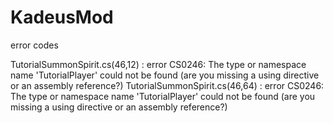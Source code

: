 # KadeusMod
error codes

TutorialSummonSpirit.cs(46,12) : error CS0246: The type or namespace name 'TutorialPlayer' could not be found (are you missing a using directive or an assembly reference?)
TutorialSummonSpirit.cs(46,64) : error CS0246: The type or namespace name 'TutorialPlayer' could not be found (are you missing a using directive or an assembly reference?)
